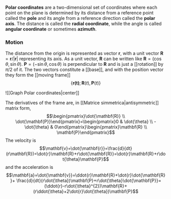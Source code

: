 **Polar coordinates** are a two-dimensional set of coordinates where each point on the plane is determined by its distance from a reference point called the **pole** and its angle from a reference direction called the **polar axis**. The distance is called the **radial coordinate**, while the angle is called **angular coordinate** or sometimes **azimuth**.
### Motion
The distance from the origin is represented as vector $\mathbf{r}$, with a unit vector $\mathbf{R}=\mathbf{r}/|\mathbf{r}|$ representing its axis. As a unit vector, $\mathbf{R}$ can be written like $\mathbf{R}=(\cos\theta,\sin\theta)$. $\mathbf{P}=(-\sin\theta,\cos\theta)$ is perpendicular to $\mathbf{R}$ and is just a [[rotation]] by $\pi/2$ of it. The two vectors constitute a [[base]], and with the position vector they form the [[moving frame]]
$$\{\mathbf{r(t)};\mathbf{R}(t),\mathbf{P}(t)\}$$

![[Graph Polar coordinates|center]]

The derivatives of the frame are, in [[Matrice simmetrica|antisymmetric]] matrix form,
$$\begin{pmatrix}\dot{\mathbf{R}} \\ \dot{\mathbf{P}}\end{pmatrix}=\begin{pmatrix}0 & \dot{\theta} \\ -\dot{\theta} & 0\end{pmatrix}\begin{pmatrix}\mathbf{R} \\ \mathbf{P}\end{pmatrix}$$
The velocity is
$$\mathbf{v}=\dot{\mathbf{r}}=\frac{d}{dt}(r\mathbf{R})=\dot{r}\mathbf{R}+r\dot{\mathbf{R}}=\dot{r}\mathbf{R}+r\dot{\theta}\mathbf{P}$$
and the acceleration is
$$\mathbf{a}=\dot{\mathbf{v}}=\ddot{r}\mathbf{R}+\dot{r}\dot{\mathbf{R}}+ \frac{d}{dt}(r\dot{\theta})\mathbf{P}+r\dot{\theta}\dot{\mathbf{P}}=(\ddot{r}-r\dot{\theta}^{2})\mathbf{R}+(r\ddot{\theta}+2\dot{r}\dot{\theta})\mathbf{P}$$
